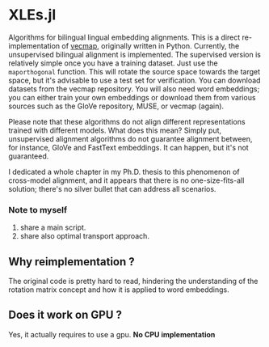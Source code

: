# XLEs.jl


Algorithms for bilingual lingual embedding alignments. This is a direct re-implementation of [vecmap](https://github.com/artetxem/vecmap), originally written in Python. Currently, the unsupervised bilingual alignment is implemented. The supervised version is relatively simple once you have a training dataset. Just use the ```maporthogonal``` function. This will rotate the source space towards the target space, but it's advisable to use a test set for verification. You can download datasets from the vecmap repository. You will also need word embeddings; you can either train your own embeddings or download them from various sources such as the GloVe repository, MUSE, or vecmap (again).

Please note that these algorithms do not align different representations trained with different models. What does this mean? Simply put, unsupervised alignment algorithms do not guarantee alignment between, for instance, GloVe and FastText embeddings. It can happen, but it's not guaranteed.

I dedicated a whole chapter in my Ph.D. thesis to this phenomenon of cross-model alignment, and it appears that there is no one-size-fits-all solution; there's no silver bullet that can address all scenarios.




### Note to myself
1. share a main script.
2. share also optimal transport approach.



## Why reimplementation ? 
The original code is pretty hard to read, hindering the understanding of the rotation matrix concept and how it is applied to word embeddings.

## Does it work on GPU ?
Yes, it actually requires to use a gpu. **No CPU implementation**


